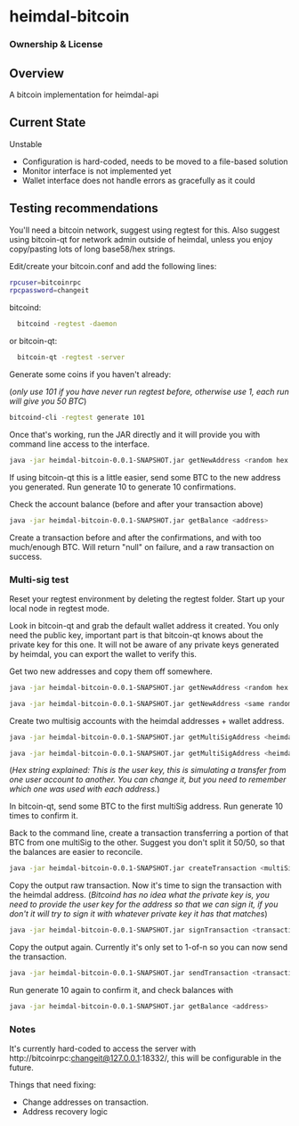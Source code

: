 # heimdal-bitcoin

### Ownership & License

## Overview

A bitcoin implementation for heimdal-api  

## Current State

Unstable
  - Configuration is hard-coded, needs to be moved to a file-based solution
  - Monitor interface is not implemented yet
  - Wallet interface does not handle errors as gracefully as it could

## Testing recommendations

You'll need a bitcoin network, suggest using regtest for this. Also suggest using bitcoin-qt for network admin outside of heimdal, unless you enjoy copy/pasting lots of long base58/hex strings.

Edit/create your bitcoin.conf and add the following lines:
```bash
rpcuser=bitcoinrpc
rpcpassword=changeit
```

bitcoind:
```bash
  bitcoind -regtest -daemon
```

or bitcoin-qt:
```bash
  bitcoin-qt -regtest -server
```

Generate some coins if you haven't already:

(*only use 101 if you have never run regtest before, otherwise use 1, each run will give you 50 BTC*)
```bash
bitcoind-cli -regtest generate 101
```

Once that's working, run the JAR directly and it will provide you with command line access to the interface. 
```bash
java -jar heimdal-bitcoin-0.0.1-SNAPSHOT.jar getNewAddress <random hex string without leading 0x>
```

If using bitcoin-qt this is a little easier, send some BTC to the new address you generated. Run generate 10 to generate 10 confirmations.

Check the account balance (before and after your transaction above)
```bash
java -jar heimdal-bitcoin-0.0.1-SNAPSHOT.jar getBalance <address>
```

Create a transaction before and after the confirmations, and with too much/enough BTC. Will return "null" on failure, and a raw transaction on success. 

### Multi-sig test
Reset your regtest environment by deleting the regtest folder. Start up your local node in regtest mode.

Look in bitcoin-qt and grab the default wallet address it created. You only need the public key, important part is that bitcoin-qt knows about the private key for this one. It will not be aware of any private keys generated by heimdal, you can export the wallet to verify this.

Get two new addresses and copy them off somewhere.
```bash
java -jar heimdal-bitcoin-0.0.1-SNAPSHOT.jar getNewAddress <random hex string without leading 0x>
```
```bash
java -jar heimdal-bitcoin-0.0.1-SNAPSHOT.jar getNewAddress <same random hex string without leading 0x>
```

Create two multisig accounts with the heimdal addresses + wallet address.
```bash
java -jar heimdal-bitcoin-0.0.1-SNAPSHOT.jar getMultiSigAddress <heimdal address #1> <wallet address> <same hex string from earlier>
```

```bash
java -jar heimdal-bitcoin-0.0.1-SNAPSHOT.jar getMultiSigAddress <heimdal address #2> <wallet address> <same hex string from earlier>
```

(*Hex string explained: This is the user key, this is simulating a transfer from one user account to another. You can change it, but you need to remember which one was used with each address.*)

In bitcoin-qt, send some BTC to the first multiSig address. Run generate 10 times to confirm it.

Back to the command line, create a transaction transferring a portion of that BTC from one multiSig to the other. Suggest you don't split it 50/50, so that the balances are easier to reconcile.  

```bash
java -jar heimdal-bitcoin-0.0.1-SNAPSHOT.jar createTransaction <multiSig address #1> <multiSig address #1> 10
```

Copy the output raw transaction. Now it's time to sign the transaction with the heimdal address. (*Bitcoind has no idea what the private key is, you need to provide the user key for the address so that we can sign it, if you don't it will try to sign it with whatever private key it has that matches*)

```bash
java -jar heimdal-bitcoin-0.0.1-SNAPSHOT.jar signTransaction <transaction string> <heimdal address #1> <same hex string from earlier>
```

Copy the output again. Currently it's only set to 1-of-n so you can now send the transaction.

```bash
java -jar heimdal-bitcoin-0.0.1-SNAPSHOT.jar sendTransaction <transaction string>
```

Run generate 10 again to confirm it, and check balances with

```bash
java -jar heimdal-bitcoin-0.0.1-SNAPSHOT.jar getBalance <address>
```

### Notes
It's currently hard-coded to access the server with http://bitcoinrpc:changeit@127.0.0.1:18332/, this will be configurable in the future.

Things that need fixing: 
- Change addresses on transaction.
- Address recovery logic
